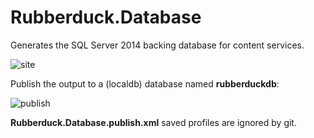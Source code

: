 ﻿# Rubberduck.Database  
Generates the SQL Server 2014 backing database for content services.

![site](https://user-images.githubusercontent.com/5751684/144734293-0035c90f-b010-4e47-a12f-7a5119fb4cc4.png)

Publish the output to a (localdb) database named **rubberduckdb**:

![publish](https://user-images.githubusercontent.com/5751684/144756399-cb3b4895-a1ec-454f-8e96-f453d56757d2.png)

**Rubberduck.Database.publish.xml** saved profiles are ignored by git.
